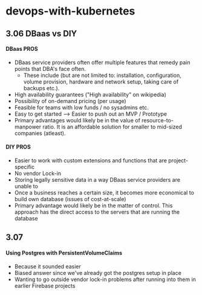 # devops-with-kubernetes

## 3.06 DBaas vs DIY

#### DBaas PROS

- DBaas service providers often offer multiple features that remedy pain points that DBA's face often.
  - These include (but are not limited to: installation, configuration, volume provision, hardware and network setup, taking care of backups etc.).
- High availability guarantees ("High availability" on wikipedia)
- Possibility of on-demand pricing (per usage)
- Feasible for teams with low funds / no sysadmins etc.
- Easy to get started --> Easier to push out an MVP / Prototype
- Primary advantages would likely be in the value of resource-to-manpower ratio. It is an affordable solution for smaller to mid-sized companies (atleast).

#### DIY PROS

- Easier to work with custom extensions and functions that are project-specific
- No vendor Lock-in
- Storing legally sensitive data in a way DBaas service providers are unable to
- Once a business reaches a certain size, it becomes more economical to build own database (issues of cost-at-scale)
- Primary advantage would likely be in the matter of control. This approach has the direct access to the servers that are running the database

## 3.07

#### Using Postgres with PersistentVolumeClaims

- Because it sounded easier
- Biased answer since we've already got the postgres setup in place
- Wanting to go outside vendor lock-in problems after running into them in earlier Firebase projects
